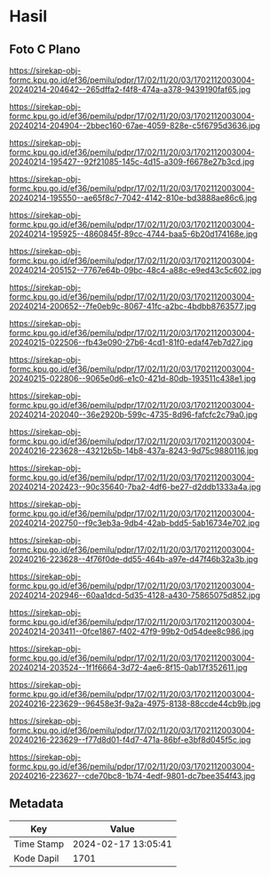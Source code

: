 # Hasil

## Foto C Plano

https://sirekap-obj-formc.kpu.go.id/ef36/pemilu/pdpr/17/02/11/20/03/1702112003004-20240214-204642--265dffa2-f4f8-474a-a378-9439190faf65.jpg

https://sirekap-obj-formc.kpu.go.id/ef36/pemilu/pdpr/17/02/11/20/03/1702112003004-20240214-204904--2bbec160-67ae-4059-828e-c5f6795d3636.jpg

https://sirekap-obj-formc.kpu.go.id/ef36/pemilu/pdpr/17/02/11/20/03/1702112003004-20240214-195427--92f21085-145c-4d15-a309-f6678e27b3cd.jpg

https://sirekap-obj-formc.kpu.go.id/ef36/pemilu/pdpr/17/02/11/20/03/1702112003004-20240214-195550--ae65f8c7-7042-4142-810e-bd3888ae86c6.jpg

https://sirekap-obj-formc.kpu.go.id/ef36/pemilu/pdpr/17/02/11/20/03/1702112003004-20240214-195925--4860845f-89cc-4744-baa5-6b20d174168e.jpg

https://sirekap-obj-formc.kpu.go.id/ef36/pemilu/pdpr/17/02/11/20/03/1702112003004-20240214-205152--7767e64b-09bc-48c4-a88c-e9ed43c5c602.jpg

https://sirekap-obj-formc.kpu.go.id/ef36/pemilu/pdpr/17/02/11/20/03/1702112003004-20240214-200652--7fe0eb9c-8067-41fc-a2bc-4bdbb8763577.jpg

https://sirekap-obj-formc.kpu.go.id/ef36/pemilu/pdpr/17/02/11/20/03/1702112003004-20240215-022506--fb43e090-27b6-4cd1-81f0-edaf47eb7d27.jpg

https://sirekap-obj-formc.kpu.go.id/ef36/pemilu/pdpr/17/02/11/20/03/1702112003004-20240215-022806--9065e0d6-e1c0-421d-80db-193511c438e1.jpg

https://sirekap-obj-formc.kpu.go.id/ef36/pemilu/pdpr/17/02/11/20/03/1702112003004-20240214-202040--36e2920b-599c-4735-8d96-fafcfc2c79a0.jpg

https://sirekap-obj-formc.kpu.go.id/ef36/pemilu/pdpr/17/02/11/20/03/1702112003004-20240216-223628--43212b5b-14b8-437a-8243-9d75c9880116.jpg

https://sirekap-obj-formc.kpu.go.id/ef36/pemilu/pdpr/17/02/11/20/03/1702112003004-20240214-202423--90c35640-7ba2-4df6-be27-d2ddb1333a4a.jpg

https://sirekap-obj-formc.kpu.go.id/ef36/pemilu/pdpr/17/02/11/20/03/1702112003004-20240214-202750--f9c3eb3a-9db4-42ab-bdd5-5ab16734e702.jpg

https://sirekap-obj-formc.kpu.go.id/ef36/pemilu/pdpr/17/02/11/20/03/1702112003004-20240216-223628--4f76f0de-dd55-464b-a97e-d47f46b32a3b.jpg

https://sirekap-obj-formc.kpu.go.id/ef36/pemilu/pdpr/17/02/11/20/03/1702112003004-20240214-202946--60aa1dcd-5d35-4128-a430-75865075d852.jpg

https://sirekap-obj-formc.kpu.go.id/ef36/pemilu/pdpr/17/02/11/20/03/1702112003004-20240214-203411--0fce1867-f402-47f9-99b2-0d54dee8c986.jpg

https://sirekap-obj-formc.kpu.go.id/ef36/pemilu/pdpr/17/02/11/20/03/1702112003004-20240214-203524--1f1f6664-3d72-4ae6-8f15-0ab17f352611.jpg

https://sirekap-obj-formc.kpu.go.id/ef36/pemilu/pdpr/17/02/11/20/03/1702112003004-20240216-223629--96458e3f-9a2a-4975-8138-88ccde44cb9b.jpg

https://sirekap-obj-formc.kpu.go.id/ef36/pemilu/pdpr/17/02/11/20/03/1702112003004-20240216-223629--f77d8d01-f4d7-471a-86bf-e3bf8d045f5c.jpg

https://sirekap-obj-formc.kpu.go.id/ef36/pemilu/pdpr/17/02/11/20/03/1702112003004-20240216-223627--cde70bc8-1b74-4edf-9801-dc7bee354f43.jpg


## Metadata

| Key        | Value               |
| ---------- | ------------------- |
| Time Stamp | 2024-02-17 13:05:41 |
| Kode Dapil | 1701                |



